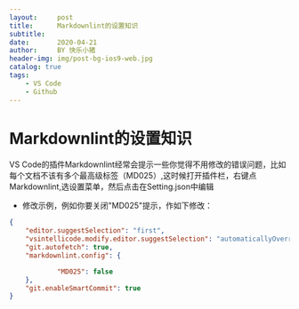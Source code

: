 ```yaml
---
layout:     post
title:      Markdownlint的设置知识
subtitle:
date:       2020-04-21
author:     BY 快乐小猪
header-img: img/post-bg-ios9-web.jpg
catalog: true
tags:
    - VS Code
    - Github
---
```


# Markdownlint的设置知识

VS Code的插件Markdownlint经常会提示一些你觉得不用修改的错误问题，比如每个文档不该有多个最高级标签（MD025）,这时候打开插件栏，右键点Markdownlint,选设置菜单，然后点击在Setting.json中编辑

* 修改示例，例如你要关闭"MD025"提示，作如下修改：

``` json
{
    "editor.suggestSelection": "first",
    "vsintellicode.modify.editor.suggestSelection": "automaticallyOverrodeDefaultValue",
    "git.autofetch": true,
    "markdownlint.config": {

            "MD025": false
    },
    "git.enableSmartCommit": true
}
```

